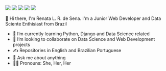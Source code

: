 [<img src="https://img.shields.io/badge/Gmail-D14836?style=for-the-badge&logo=gmail&logoColor=white" />](mailto:renalrdesena@gmail.com.br) [<img src="https://img.shields.io/badge/Medium-12100E?style=for-the-badge&logo=medium&logoColor=white" />](https://www.medium.com/renadeveloper/) [<img src="https://img.shields.io/badge/LinkedIn-0077B5?style=for-the-badge&logo=linkedin&logoColor=white" />](https://www.linkedin.com/in/renadeveloper/)  [<img src="https://img.shields.io/badge/Twitter-1DA1F2?style=for-the-badge&logo=twitter&logoColor=white" />](https://www.twitter.com/renadeveloper/) [<img src="https://img.shields.io/badge/Kaggle-20BEFF?style=for-the-badge&logo=Kaggle&logoColor=white" />](https://kaggle.com/renadeveloper)


👋 Hi there, I'm Renata L. R. de Sena. I'm a Junior Web Developer and Data Sciente Enthisiast from Brazil 

- 🌱 I’m currently learning Python, Django and Data Science related
- 🤝 I’m looking to collaborate on Data Science and Web Development projects
- ✍️ Repositories in English and Brazilian Portuguese
- 💬 Ask me about anything
- 🏳️‍🌈 Pronouns: She, Her, Her








